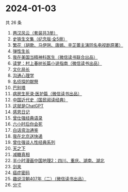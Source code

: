 # 2024-01-03

共 26 条

<!-- BEGIN WEREAD -->
<!-- 最后更新时间 2024-01-03 19:03:15 +0800 -->
1. [两汉风云（套装共3册）](https://weread.qq.com/web/bookDetail/4b4329d0813ab86deg0158c5)
1. [史铁生文集（纪念版·全5册）](https://weread.qq.com/web/bookDetail/fd63240072079d5efd6dacd)
1. [繁花（胡歌、马伊琍、唐嫣、辛芷蕾主演同名电视剧原著）](https://weread.qq.com/web/bookDetail/ec8320b072162ea8ec8b401)
1. [弹性生长](https://weread.qq.com/web/bookDetail/11032080813ab86d8g0179c7)
1. [我在美国当精神科医生（微信读书联合出品）](https://weread.qq.com/web/bookDetail/7c5323a0813ab8671g013d42)
1. [读梦：村上春树长篇小说指南（微信读书出品）](https://weread.qq.com/web/bookDetail/4f932dd0813ab867bg0188be)
1. [文化局长](https://weread.qq.com/web/bookDetail/251320b0813ab82d2g019dd7)
1. [沟通心理学](https://weread.qq.com/web/bookDetail/64f327005d00cb64fc4af8a)
1. [名侦探的献祭](https://weread.qq.com/web/bookDetail/0a6325f0813ab86c8g0116a2)
1. [巴别塔](https://weread.qq.com/web/bookDetail/beb32b00813ab86cdg0191cc)
1. [病房生死录·医护篇（微信读书出品）](https://weread.qq.com/web/bookDetail/90d32c20813ab869bg016d5c)
1. [中国近代史（国民阅读经典）](https://weread.qq.com/web/bookDetail/7dc3263071646d8d7dcda09)
1. [这就是ChatGPT](https://weread.qq.com/web/bookDetail/74332a90813ab86c4g019d98)
1. [感恩日记](https://weread.qq.com/web/bookDetail/fa932580813ab6c64g0109af)
1. [曾仕强经典语录](https://weread.qq.com/web/bookDetail/701327e071a4b4ac701f723)
1. [六小时后你会死](https://weread.qq.com/web/bookDetail/18332a50813ab86b5g013925)
1. [白话资治通鉴](https://weread.qq.com/web/bookDetail/fe73299071a48e5ffe7ffec)
1. [我在北京送快递](https://weread.qq.com/web/bookDetail/51532c40813ab7c0ag019c84)
1. [曾仕强谈人性经典系列](https://weread.qq.com/web/bookDetail/32832000813ab80bbg015883)
1. [天之下](https://weread.qq.com/web/bookDetail/4de326a0721770aa4de95f4)
1. [减糖真相](https://weread.qq.com/web/bookDetail/ce732300813ab7fd7g0181c3)
1. [半小时漫画中国地理2：四川、重庆、湖南、湖北](https://weread.qq.com/web/bookDetail/e4c32020813ab86bfg017e51)
1. [剑来](https://weread.qq.com/web/bookDetail/8e5326b07153adcf8e53d42)
1. [癌症密码](https://weread.qq.com/web/bookDetail/2f9321a0813ab8226g017fe6)
1. [趣说汉朝407年（二）（微信读书出品）](https://weread.qq.com/web/bookDetail/e7b32890813ab869cg01227c)
1. [分寸](https://weread.qq.com/web/bookDetail/96732f90813ab85f7g013225)
<!-- END WEREAD -->